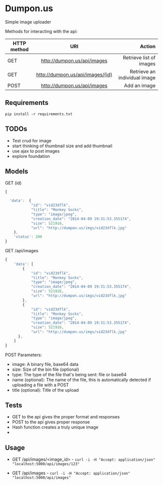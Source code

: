 Dumpon.us
==

Simple image uploader

Methods for interacting with the api:

| HTTP method       | URI       | Action  |
| ------------- |:-------------:| -----:|
| GET     | http://dumpon.us/api/images | Retrieve list of images |
| GET     | http://dumpon.us/api/images/{id} | Retrieve an individual image |
| POST   | http://dumpon.us/api/images | Add an image 


Requirements
--

`pip install -r requirements.txt`

TODOs
--
 - Test crud for image
 - start thinking of thumbnail size and add thumbnail
 - use ajax to post images
 - explore foundation

Models
--

GET (id)
```javascript
{

  'data':  {
            "id": "vid23dflk",
            "title": "Monkey Socks",
            "type": "image/jpeg",
            "creation_date": "2014-04-09 19:31:53.355174",
            "size": 521916,
            "url": "http://dumpon.us/imgs/vid23dflk.jpg"
    },
    'status': 200
}
```

GET /api/images

```javascript
{
    'data': [
        {
            "id": "vid23dflk",
            "title": "Monkey Socks",
            "type": "image/jpeg",
            "creation_date": "2014-04-09 19:31:53.355174",
            "size": 521916,
            "url": "http://dumpon.us/imgs/vid23dflk.jpg"
        },
        {
            "id": "vid23dflk",
            "title": "Monkey Socks",
            "type": "image/jpeg",
            "creation_date": "2014-04-09 19:31:53.355174",
            "size": 521916,
            "url": "http://dumpon.us/imgs/vid23dflk.jpg"
      },
    ]
}

```

POST Parameters:
* image: A binary file, base64 data
* size: Size of the bin file (optional)
* type: The type of the file that's being sent: file or base64
* name (optional): The name of the file, this is automatically detected if uploading a file with a POST 
* title (optional): Title of the upload

Tests
--
 - GET to the api gives the proper format and responses
 - POST to the api gives proper response
 - Hash function creates a truly unique image
 - 


Usage
--

- GET /api/images/<image_id> - `curl -i -H "Accept: application/json" "localhost:5000/api/images/123"`

- GET /api/images - `curl -i -H "Accept: application/json" "localhost:5000/api/images"`


